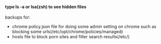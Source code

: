 #### type ls -a or lsa(zsh) to see hidden files
backups for: 
- chrome policy.json file for doing some admin setting on chrome such as blocking some urls(/etc/opt/chrome/policies/managed)
- hosts file to block porn sites and filter search results(/etc/)
